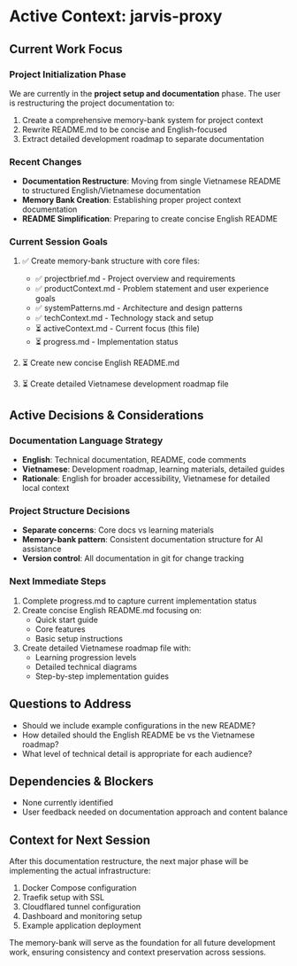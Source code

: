 # Active Context: jarvis-proxy

## Current Work Focus

### Project Initialization Phase
We are currently in the **project setup and documentation** phase. The user is restructuring the project documentation to:
1. Create a comprehensive memory-bank system for project context
2. Rewrite README.md to be concise and English-focused
3. Extract detailed development roadmap to separate documentation

### Recent Changes
- **Documentation Restructure**: Moving from single Vietnamese README to structured English/Vietnamese documentation
- **Memory Bank Creation**: Establishing proper project context documentation
- **README Simplification**: Preparing to create concise English README

### Current Session Goals
1. ✅ Create memory-bank structure with core files:
   - ✅ projectbrief.md - Project overview and requirements
   - ✅ productContext.md - Problem statement and user experience goals  
   - ✅ systemPatterns.md - Architecture and design patterns
   - ✅ techContext.md - Technology stack and setup
   - ⏳ activeContext.md - Current focus (this file)
   - ⏳ progress.md - Implementation status

2. ⏳ Create new concise English README.md
3. ⏳ Create detailed Vietnamese development roadmap file

## Active Decisions & Considerations

### Documentation Language Strategy
- **English**: Technical documentation, README, code comments
- **Vietnamese**: Development roadmap, learning materials, detailed guides
- **Rationale**: English for broader accessibility, Vietnamese for detailed local context

### Project Structure Decisions
- **Separate concerns**: Core docs vs learning materials
- **Memory-bank pattern**: Consistent documentation structure for AI assistance
- **Version control**: All documentation in git for change tracking

### Next Immediate Steps
1. Complete progress.md to capture current implementation status
2. Create concise English README.md focusing on:
   - Quick start guide
   - Core features
   - Basic setup instructions
3. Create detailed Vietnamese roadmap file with:
   - Learning progression levels
   - Detailed technical diagrams
   - Step-by-step implementation guides

## Questions to Address
- Should we include example configurations in the new README?
- How detailed should the English README be vs the Vietnamese roadmap?
- What level of technical detail is appropriate for each audience?

## Dependencies & Blockers
- None currently identified
- User feedback needed on documentation approach and content balance

## Context for Next Session
After this documentation restructure, the next major phase will be implementing the actual infrastructure:
1. Docker Compose configuration
2. Traefik setup with SSL
3. Cloudflared tunnel configuration
4. Dashboard and monitoring setup
5. Example application deployment

The memory-bank will serve as the foundation for all future development work, ensuring consistency and context preservation across sessions. 